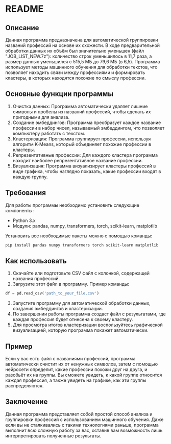 # README

## Описание

Данная программа предназначена для автоматической группировки названий профессий на основе их схожести. 
В ходе предварительной обработки данных их объём был значительно уменьшен (файл "JOB_LIST_NEW.7z"): количество строк уменьшилось в 11,7 раза, 
а размер данных уменьшился с 515,5 МБ до 79,6 МБ (в 6,5). Программа использует методы машинного обучения для обработки текстов, 
что позволяет находить связи между профессиями и формировать кластеры, в которых находятся похожие по смыслу профессии.

## Основные функции программы

1. Очистка данных: Программа автоматически удаляет лишние символы и пробелы из названий профессий, чтобы сделать их пригодными для анализа.
2. Создание эмбеддингов: Программа преобразует каждое название профессии в набор чисел, называемый эмбеддингом, что позволяет компьютеру работать с текстом.
3. Кластеризация: Программа группирует профессии, используя алгоритм K-Means, который объединяет похожие профессии в кластеры.
4. Репрезентативные профессии: Для каждого кластера программа находит наиболее репрезентативное название профессии.
5. Визуализация: Программа визуализирует кластеры профессий в виде графика, чтобы наглядно показать, какие профессии входят в каждую группу.

## Требования

Для работы программы необходимо установить следующие компоненты:

- Python 3.x
- Модули: pandas, numpy, transformers, torch, scikit-learn, matplotlib

Установить все необходимые пакеты можно с помощью команды:

```bash
pip install pandas numpy transformers torch scikit-learn matplotlib
```

## Как использовать

1. Скачайте или подготовьте CSV файл с колонкой, содержащей названия профессий.
2. Загрузите этот файл в программу. Пример команды:

```python
df = pd.read_csv('path_to_your_file.csv')
```

3. Запустите программу для автоматической обработки данных, создания эмбеддингов и кластеризации.
4. По завершении работы программа создаст файл с результатами, где каждая профессия будет отнесена к своему кластеру.
5. Для просмотра итогов кластеризации воспользуйтесь графической визуализацией, которую программа покажет автоматически.

## Пример

Если у вас есть файл с названиями профессий, программа автоматически очистит их от ненужных символов, 
затем с помощью нейросети определит, какие профессии похожи друг на друга, и разобьёт их на группы. 
Вы сможете увидеть, к какой группе относится каждая профессия, а также увидеть на графике, как эти группы распределяются.

## Заключение

Данная программа представляет собой простой способ анализа и группировки профессий с использованием машинного обучения. 
Даже если вы не сталкивались с такими технологиями раньше, программа выполнит всю сложную работу за вас, 
оставив вам возможность лишь интерпретировать полученные результаты.


